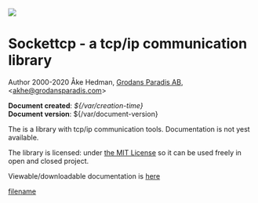 # ![](/assets/logo_100.png)

# Sockettcp - a tcp/ip communication library

Author 2000-2020 Åke Hedman, [Grodans Paradis AB](https://www.grodansparadis.com), &lt;[akhe@grodansparadis.com](mailto:akhe@grodansparadis.com)&gt;

**Document created**: *${/var/creation-time}*  
**Document version**: ${/var/document-version} 

The is a library with tcp/ip communication tools.  Documentation is not yest available.

The library is licensed: under [the  MIT License](https://opensource.org/licenses/MIT) so it can be used freely in open and closed project.

Viewable/downloadable documentation is [here](https://docs.vscp.org/#development)

[filename](./bottom_copyright.md ':include')

